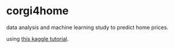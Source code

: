 # corgi4home
data analysis and machine learning study to predict home prices.

using [this kaggle tutorial](https://www.kaggle.com/dansbecker/basic-data-exploration).
